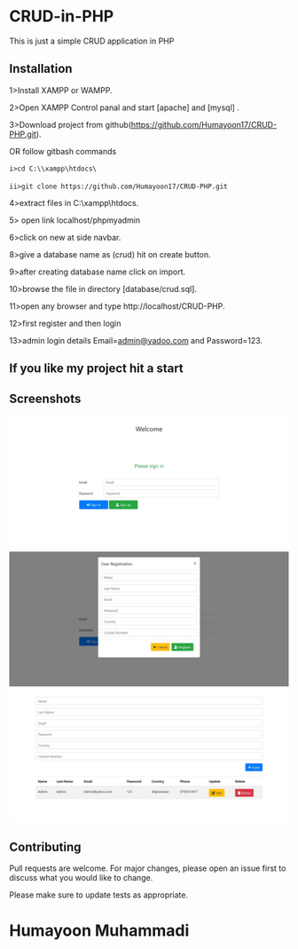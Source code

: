 # CRUD-in-PHP

This is just a simple CRUD application in PHP

## Installation

1>Install XAMPP or WAMPP.

2>Open XAMPP Control panal and start [apache] and [mysql] .

3>Download project from github(https://github.com/Humayoon17/CRUD-PHP.git).
 
 OR follow gitbash commands

    i>cd C:\\xampp\htdocs\

    ii>git clone https://github.com/Humayoon17/CRUD-PHP.git

4>extract files in C:\\xampp\htdocs\.

5> open link localhost/phpmyadmin

6>click on new at side navbar.

8>give a database name as (crud) hit on create button.

9>after creating database name click on import.

10>browse the file in directory [database/crud.sql].

11>open any browser and type http://localhost/CRUD-PHP.

12>first register and then login

13>admin login details  Email=admin@yadoo.com and Password=123.

## If you like my project hit a start


## Screenshots
![](screenshot/login.png)
![](screenshot/register.png)
![](screenshot/adduser.png)

## Contributing
Pull requests are welcome. For major changes, please open an issue first to discuss what you would like to change.

Please make sure to update tests as appropriate.

# Humayoon Muhammadi
